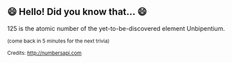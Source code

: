 ## 😄 Hello! Did you know that... 😄
125 is the atomic number of the yet-to-be-discovered element Unbipentium.

<sup>(come back in 5 minutes for the next trivia)</sup>


<sup>Credits: http://numbersapi.com</sup>
